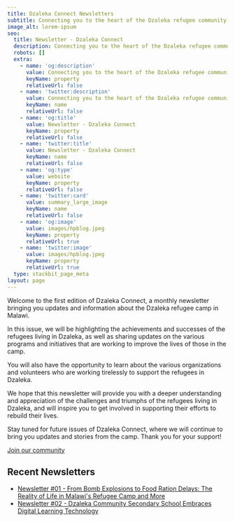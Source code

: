 ```yaml
---
title: Dzaleka Connect Newsletters
subtitle: Connecting you to the heart of the Dzaleka refugee community
image_alt: lorem-ipsum
seo:
  title: Newsletter - Dzaleka Connect
  description: Connecting you to the heart of the Dzaleka refugee community
  robots: []
  extra:
    - name: 'og:description'
      value: Connecting you to the heart of the Dzaleka refugee community
      keyName: property
      relativeUrl: false
    - name: 'twitter:description'
      value: Connecting you to the heart of the Dzaleka refugee community
      keyName: name
      relativeUrl: false
    - name: 'og:title'
      value: Newsletter - Dzaleka Connect
      keyName: property
      relativeUrl: false
    - name: 'twitter:title'
      value: Newsletter - Dzaleka Connect
      keyName: name
      relativeUrl: false
    - name: 'og:type'
      value: website
      keyName: property
      relativeUrl: false
    - name: 'twitter:card'
      value: summary_large_image
      keyName: name
      relativeUrl: false
    - name: 'og:image'
      value: images/hpblog.jpeg
      keyName: property
      relativeUrl: true
    - name: 'twitter:image'
      value: images/hpblog.jpeg
      keyName: property
      relativeUrl: true
  type: stackbit_page_meta
layout: page
---
```

Welcome to the first edition of Dzaleka Connect, a monthly newsletter bringing you updates and information about the Dzaleka refugee camp in Malawi.

In this issue, we will be highlighting the achievements and successes of the refugees living in Dzaleka, as well as sharing updates on the various programs and initiatives that are working to improve the lives of those in the camp.

You will also have the opportunity to learn about the various organizations and volunteers who are working tirelessly to support the refugees in Dzaleka.

We hope that this newsletter will provide you with a deeper understanding and appreciation of the challenges and triumphs of the refugees living in Dzaleka, and will inspire you to get involved in supporting their efforts to rebuild their lives.

Stay tuned for future issues of Dzaleka Connect, where we will continue to bring you updates and stories from the camp. Thank you for your support!

[Join our community](https://dzaleka.us6.list-manage.com/subscribe/post?u=4d07e94a541b8f8f4cada8a70&id=3c28f6be68)

## Recent Newsletters

- [Newsletter #01 - From Bomb Explosions to Food Ration Delays: The Reality of Life in Malawi's Refugee Camp and More](https://dzalekaconnect.com/newsletter/From-Bomb-Explosions-to-Food-Ration-Delays/)
- [Newsletter #02 - Dzaleka Community Secondary School Embraces Digital Learning Technology](https://dzalekaconnect.com/newsletter/dzaleka-community-secondary-school-embraces-digital-learning-technology/)